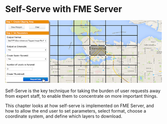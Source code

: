 # Self-Serve with FME Server

![](./Images/Img2.000.SelfServeIntroImage.png)

Self-Serve is the key technique for taking the burden of user requests away from expert staff, to enable them to concentrate on more important things.

This chapter looks at how self-serve is implemented on FME Server, and how to allow the end user to set parameters, select format, choose a coordinate system, and define which layers to download.